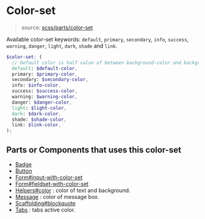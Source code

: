 # Color-set

> source: [scss/parts/color-set](../../src/scss/parts/_color-set.scss)

Available color-set keywords: `default`, `primary`, `secondary`, `info`, `success`, `warning`, `danger`, `light`, `dark`, `shade` and `link`.

``` scss
$color-set: (
  // Default color is half value of between background-color and background-color-invert.
  default: $default-color,
  primary: $primary-color,
  secondary: $secondary-color,
  info: $info-color,
  success: $success-color,
  warning: $warning-color,
  danger: $danger-color,
  light: $light-color,
  dark: $dark-color,
  shade: $shade-color,
  link: $link-color,
);
```

## Parts or Components that uses this color-set

- [Badge](badge.md)
- [Button](button.md)
- [Form#input-with-color-set](form.md#input-with-color-set)
- [Form#fieldset-with-color-set](form.md#fieldset-with-color-set)
- [Helpers#color](helpers.md#color) : color of text and background.
- [Message](../js/message.md) : color of message box.
- [Scaffolding#blockquote](scaffolding.md#blockquote)
- [Tabs](../js/tabs.md) : tabs active color.
